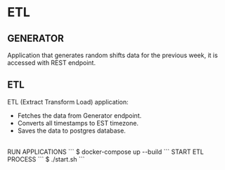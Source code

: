 # ETL
## GENERATOR 
  
  Application that generates random shifts data for the previous week, it is accessed with REST endpoint. 
## ETL
  
  ETL (Extract Transform Load) application: 
  * Fetches the data from Generator endpoint.
  * Converts all timestamps to EST timezone.
  * Saves the data to postgres database.
<br />  
RUN APPLICATIONS
```
$ docker-compose up --build
```
START ETL PROCESS
```
$ ./start.sh
```
